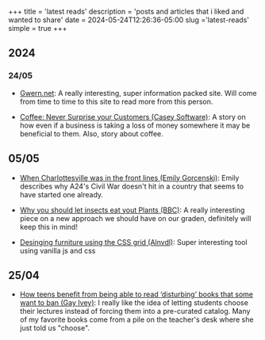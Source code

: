 +++
title = 'latest reads'
description = 'posts and articles that i liked and wanted to share'
date = 2024-05-24T12:26:36-05:00
slug ='latest-reads'
simple = true
+++

## 2024

### 24/05

- [Gwern.net](gwren.net): A really interesting, super information packed site. Will come from time to time to this site to read more from this person.

- [Coffee: Never Surprise your Customers (Casey Software)](https://caseysoftware.com/blog/coffee-never-surprise-your-customers): A story on how even if a business is taking a loss of money somewhere it may be beneficial to them. Also, story about coffee.

## 05/05

- [When Charlottesville was in the front lines (Emily Gorcenski)](https://emilygorcenski.com/post/when-charlottesville-was-the-front-lines/): Emily describes why A24's Civil War doesn't hit in a country that seems to have started one already.

- [Why you should let insects eat yout Plants (BBC)](https://www.bbc.com/future/article/20240503-why-you-should-let-insects-eat-your-plants): A really interesting piece on a new approach we should have on our graden, definitely will keep this in mind!

- [Desinging furniture using the CSS grid (Alnvdl)](https://alnvdl.github.io/2023/01/07/designing-furniture-using-the-css-grid.html): Super interesting tool using vanilla js and css

## 25/04

- [How teens benefit from being able to read ‘disturbing’ books that some want to ban (Gay Ivey)](https://theconversation.com/how-teens-benefit-from-being-able-to-read-disturbing-books-that-some-want-to-ban-223533): I really like the idea of letting students choose their lectures instead of forcing them into a pre-curated catalog. Many of my favorite books come from a pile on the teacher's desk where she just told us "choose".
